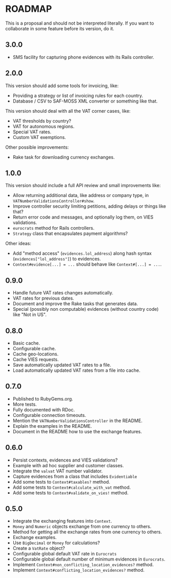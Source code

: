# ROADMAP

This is a proposal and should not be interpreted literally. If you want to collaborate in some feature before its version, do it.

## 3.0.0

 * SMS facility for capturing phone evidences with its Rails controller.

## 2.0.0

This version should add some tools for invoicing, like:

 * Providing a strategy or list of invoicing rules for each country.
 * Database / CSV to SAF-MOSS XML converter or something like that.

This version should deal with all the VAT corner cases, like:

 * VAT thresholds by country?
 * VAT for autonomous regions.
 * Special VAT rates.
 * Custom VAT exemptions.

Other possible improvements:

 * Rake task for downloading currency exchanges.

## 1.0.0

This version should include a full API review and small improvements like:

 * Allow returning additional data, like address or company type, in `VATNumberValidationsController#show`.
 * Improve controller security limiting petitions, adding delays or things like that?
 * Return error code and messages, and optionally log them, on VIES validations.
 * `eurocrats` method for Rails controllers.
 * `Strategy` class that encapsulates payment algorithms?

Other ideas:
 * Add "method access" (`evidences.lol_address`) along hash syntax (`evidences["lol_address"]`) to evidences.
 * `Context#evidence[...] = ...` should behave like `Context#[...] = ...`.

## 0.9.0

 * Handle future VAT rates changes automatically.
 * VAT rates for previous dates.
 * Document and improve the Rake tasks that generates data.
 * Special (possibly non computable) evidences (without country code) like "Not in US".

## 0.8.0

 * Basic cache.
 * Configurable cache.
 * Cache geo-locations.
 * Cache VIES requests.
 * Save automatically updated VAT rates to a file.
 * Load automatically updated VAT rates from a file into cache.

## 0.7.0

 * Published to RubyGems.org.
 * More tests.
 * Fully documented with RDoc.
 * Configurable connection timeouts.
 * Mention the `VATNumberValidationsController` in the README.
 * Explain the examples in the README.
 * Document in the README how to use the exchange features.

## 0.6.0

 * Persist contexts, evidences and VIES validations?
 * Example with ad hoc supplier and customer classes.
 * Integrate the `valvat` VAT number validator.
 * Capture evidences from a class that includes `Evidentiable`
 * Add some tests to `Context#taxables?` method.
 * Add some tests to `Context#calculate_with_vat` method.
 * Add some tests to `Context#validate_on_vies!` method.

## 0.5.0

 * Integrate the exchanging features into `Context`.
 * `Money` and `Numeric` objects exchange from one currency to others.
 * Method for getting all the exchange rates from one currency to others.
 * Exchange examples.
 * Use `BigDecimal` or `Money` for calculations?
 * Create a `VatRate` object?
 * Configurable global default VAT rate in `Eurocrats`
 * Configurable global default number of minimum evidences in `Eurocrats`.
 * Implement `Context#non_conflicting_location_evidences?` method.
 * Implement `Context#conflicting_location_evidences?` method.
